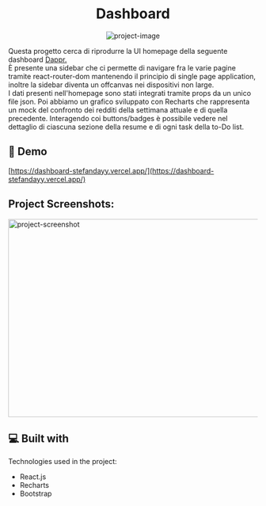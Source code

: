 <h1 align="center" id="title">Dashboard</h1>

<p align="center"><img src="https://socialify.git.ci/stefandayy/Dashboard/image?language=1&amp;name=1&amp;owner=1&amp;pattern=Solid&amp;theme=Dark" alt="project-image"></p>

<p id="description">Questa progetto cerca di riprodurre la UI homepage della seguente dashboard <a href="https://dribbble.com/shots/18586547-Finance-Dashboard-Design">Dappr. </a>
<br/>
È presente una sidebar che ci permette di navigare fra le varie pagine tramite react-router-dom mantenendo il principio di single page application, inoltre la sidebar diventa un offcanvas nei dispositivi non large.
<br/>
I dati presenti nell'homepage sono stati integrati tramite props da un unico file json. Poi abbiamo un grafico sviluppato con Recharts che  rappresenta un mock del confronto dei redditi della settimana attuale e di quella precedente. Interagendo coi buttons/badges è possibile vedere nel dettaglio di ciascuna sezione della resume e di ogni task della to-Do list.
</p>

<h2>🚀 Demo</h2>

[https://dashboard-stefandayy.vercel.app/](https://dashboard-stefandayy.vercel.app/)

<h2>Project Screenshots:</h2>

<img src="https://i.imgur.com/Tpxsx8P.png" alt="project-screenshot" width="800" height="400/">

  
  
<h2>💻 Built with</h2>

Technologies used in the project:

*   React.js
*   Recharts
*   Bootstrap

